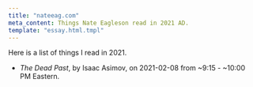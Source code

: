 ```yaml
---
title: "nateeag.com"
meta_content: Things Nate Eagleson read in 2021 AD.
template: "essay.html.tmpl"
---
```


Here is a list of things I read in 2021.


* _The Dead Past_, by Isaac Asimov, on 2021-02-08 from ~9:15 - ~10:00 PM Eastern.
